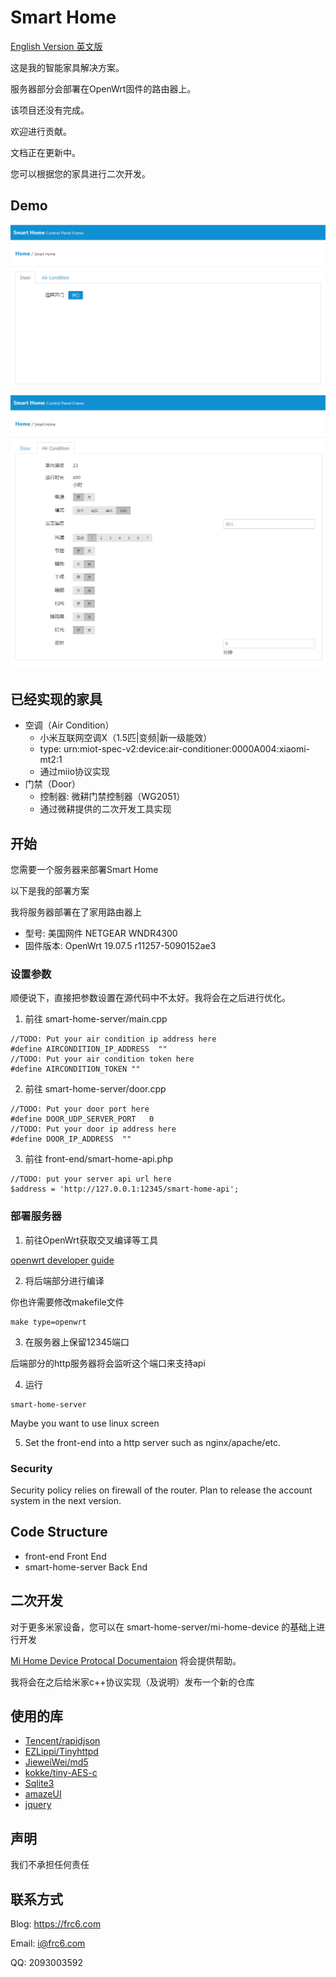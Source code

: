# Smart Home

[English Version 英文版](https://github.com/frc123/smart-home/README.md)

这是我的智能家具解决方案。

服务器部分会部署在OpenWrt固件的路由器上。

该项目还没有完成。

欢迎进行贡献。

文档正在更新中。

您可以根据您的家具进行二次开发。

## Demo

![front-end-door-img](https://github.com/frc123/smart-home/blob/master/demo-img/door.png)
![front-end-aircondition-img](https://github.com/frc123/smart-home/blob/master/demo-img/air-condition.png)

## 已经实现的家具

- 空调（Air Condition）
	- 小米互联网空调X（1.5匹|变频|新一级能效）
	- type: urn:miot-spec-v2:device:air-conditioner:0000A004:xiaomi-mt2:1
	- 通过miio协议实现
- 门禁（Door）
	- 控制器: 微耕门禁控制器（WG2051）
	- 通过微耕提供的二次开发工具实现

## 开始

您需要一个服务器来部署Smart Home

以下是我的部署方案

我将服务器部署在了家用路由器上

- 型号: 美国网件 NETGEAR WNDR4300
- 固件版本: OpenWrt 19.07.5 r11257-5090152ae3

### 设置参数

顺便说下，直接把参数设置在源代码中不太好。我将会在之后进行优化。

1. 前往 smart-home-server/main.cpp
```
//TODO: Put your air condition ip address here
#define AIRCONDITION_IP_ADDRESS  ""
//TODO: Put your air condition token here
#define AIRCONDITION_TOKEN ""
```

2. 前往 smart-home-server/door.cpp
```
//TODO: Put your door port here
#define DOOR_UDP_SERVER_PORT   0
//TODO: Put your door ip address here
#define DOOR_IP_ADDRESS  ""
```

3. 前往 front-end/smart-home-api.php
```
//TODO: put your server api url here
$address = 'http://127.0.0.1:12345/smart-home-api';
```

### 部署服务器

1. 前往OpenWrt获取交叉编译等工具

[openwrt developer guide](https://openwrt.org/docs/guide-developer/start)

2. 将后端部分进行编译

你也许需要修改makefile文件
```
make type=openwrt
```

3. 在服务器上保留12345端口

后端部分的http服务器将会监听这个端口来支持api

4. 运行
```
smart-home-server
```
Maybe you want to use linux screen

5. Set the front-end into a http server such as nginx/apache/etc.

### Security

Security policy relies on firewall of the router.
Plan to release the account system in the next version.

## Code Structure

- front-end
	Front End
- smart-home-server
	Back End

## 二次开发

对于更多米家设备，您可以在 smart-home-server/mi-home-device 的基础上进行开发

[Mi Home Device Protocal Documentaion](https://iot.mi.com/new/doc/design/spec/overall) 将会提供帮助。

我将会在之后给米家c++协议实现（及说明）发布一个新的仓库

## 使用的库

- [Tencent/rapidjson](https://www.runoob.com)
- [EZLippi/Tinyhttpd](https://github.com/EZLippi/Tinyhttpd)
- [JieweiWei/md5](https://github.com/JieweiWei/md5)
- [kokke/tiny-AES-c](https://github.com/kokke/tiny-AES-c)
- [Sqlite3](https://www.sqlite.org/)
- [amazeUI](https://amazeui.shopxo.net/)
- [jquery](https://jquery.com/)

## 声明

我们不承担任何责任

## 联系方式

Blog: https://frc6.com

Email: i@frc6.com

QQ: 2093003592

